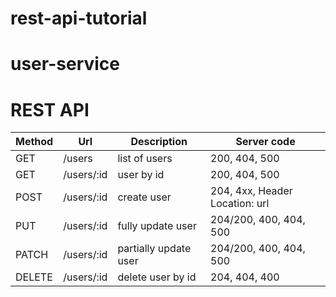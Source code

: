 # rest-api-tutorial

# user-service

# REST API

Method | Url | Description | Server code
---|---|---|---
GET | /users | list of users | 200, 404, 500
GET | /users/:id | user by id | 200, 404, 500
POST | /users/:id | create user | 204, 4xx, Header Location: url
PUT | /users/:id | fully update user | 204/200, 400, 404, 500
PATCH | /users/:id | partially update user | 204/200, 400, 404, 500
DELETE | /users/:id | delete user by id | 204, 404, 400
